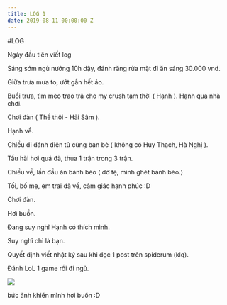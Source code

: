```yaml
---
title: LOG 1
date: 2019-08-11 00:00:00 Z
---
```


#LOG   
  

  
Ngày đầu tiên viết log  
  
  
  
Sáng sớm ngủ nướng 10h dậy, đánh răng rửa mặt đi ăn sáng 30.000 vnd.  
  
Giữa trưa mưa to, ướt gần hết áo.  
  
Buổi trưa, tìm mèo trao trả cho my crush tạm thời ( Hạnh ). Hạnh qua nhà chơi.  
  
Chơi đàn ( Thế thôi - Hải Sâm ).  
  
Hạnh về.  
  
Chiều đi đánh điện tử cùng bạn bè ( không có Huy Thạch, Hà Nghị ).  
  
Tấu hài hơi quá đà, thua 1 trận trong 3 trận.  
  
Chiều về, lần đầu ăn bánh bèo ( dở tệ, mình ghét bánh bèo.)  
  
Tối, bố mẹ, em trai đã về, cảm giác hạnh phúc :D  
  
Chơi đàn.  
  
Hơi buồn.  
  
Đang suy nghĩ Hạnh có thích mình.  
  
Suy nghĩ chỉ là bạn.  
  
Quyết định viết nhật ký sau khi đọc 1 post trên spiderum (klq).  
  
Đánh LoL 1 game rồi đi ngủ.  
  
  

![](https://scontent.fsgn5-6.fna.fbcdn.net/v/t1.15752-9/68906344_2927908094101357_6658465585417945088_n.png?_nc_cat=109&_nc_oc=AQnY-oGERB-w88LAQtCBRME5hYEAdjC_6mICmKx5tD7MpqUOF1-IvZiuMdQFOoRiAeo&_nc_ht=scontent.fsgn5-6.fna&oh=91e11e249270d492b7229291f1de5a50&oe=5DD906D3)

  
bức ảnh khiến mình hơi buồn :D
